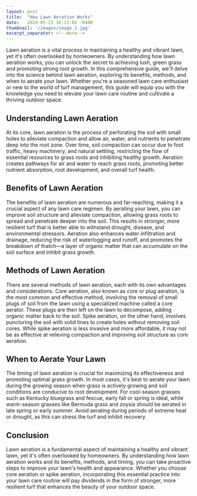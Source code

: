 ```yaml
---
layout: post
title:  "How Lawn Aeration Works"
date:   2024-05-21 16:13:02 -0400
thumbnail: '/images/image_1.jpg'
excerpt_separator: <!--more-->
---
```

Lawn aeration is a vital process in maintaining a healthy and vibrant lawn, yet it's often overlooked by homeowners. <!--more-->By understanding how lawn aeration works, you can unlock the secret to achieving lush, green grass and promoting strong root growth. In this comprehensive guide, we'll delve into the science behind lawn aeration, exploring its benefits, methods, and when to aerate your lawn. Whether you're a seasoned lawn care enthusiast or new to the world of turf management, this guide will equip you with the knowledge you need to elevate your lawn care routine and cultivate a thriving outdoor space.

## Understanding Lawn Aeration
At its core, lawn aeration is the process of perforating the soil with small holes to alleviate compaction and allow air, water, and nutrients to penetrate deep into the root zone. Over time, soil compaction can occur due to foot traffic, heavy machinery, and natural settling, restricting the flow of essential resources to grass roots and inhibiting healthy growth. Aeration creates pathways for air and water to reach grass roots, promoting better nutrient absorption, root development, and overall turf health.

## Benefits of Lawn Aeration
The benefits of lawn aeration are numerous and far-reaching, making it a crucial aspect of any lawn care regimen. By aerating your lawn, you can improve soil structure and alleviate compaction, allowing grass roots to spread and penetrate deeper into the soil. This results in stronger, more resilient turf that is better able to withstand drought, disease, and environmental stressors. Aeration also enhances water infiltration and drainage, reducing the risk of waterlogging and runoff, and promotes the breakdown of thatch—a layer of organic matter that can accumulate on the soil surface and inhibit grass growth.

## Methods of Lawn Aeration
There are several methods of lawn aeration, each with its own advantages and considerations. Core aeration, also known as core or plug aeration, is the most common and effective method, involving the removal of small plugs of soil from the lawn using a specialized machine called a core aerator. These plugs are then left on the lawn to decompose, adding organic matter back to the soil. Spike aeration, on the other hand, involves puncturing the soil with solid tines to create holes without removing soil cores. While spike aeration is less invasive and more affordable, it may not be as effective at relieving compaction and improving soil structure as core aeration.

## When to Aerate Your Lawn
The timing of lawn aeration is crucial for maximizing its effectiveness and promoting optimal grass growth. In most cases, it's best to aerate your lawn during the growing season when grass is actively growing and soil conditions are conducive to root development. For cool-season grasses such as Kentucky bluegrass and fescue, early fall or spring is ideal, while warm-season grasses like Bermuda grass and zoysia should be aerated in late spring or early summer. Avoid aerating during periods of extreme heat or drought, as this can stress the turf and inhibit recovery.

## Conclusion
Lawn aeration is a fundamental aspect of maintaining a healthy and vibrant lawn, yet it's often overlooked by homeowners. By understanding how lawn aeration works and its benefits, methods, and timing, you can take proactive steps to improve your lawn's health and appearance. Whether you choose core aeration or spike aeration, incorporating this essential practice into your lawn care routine will pay dividends in the form of stronger, more resilient turf that enhances the beauty of your outdoor space.
